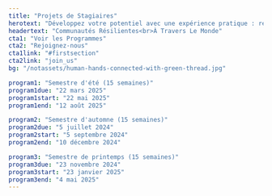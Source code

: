 ```yaml
---
title: "Projets de Stagiaires"
herotext: "Développez votre potentiel avec une expérience pratique : rejoignez-nous pour façonner l'avenir du développement communautaire."
headertext: "Communautés Résilientes<br>À Travers Le Monde"
cta1: "Voir les Programmes"
cta2: "Rejoignez-nous"
cta1link: "#firstsection"
cta2link: "join_us"
bg: "/notassets/human-hands-connected-with-green-thread.jpg"

program1: "Semestre d'été (15 semaines)"
program1due: "22 mars 2025"
program1start: "22 mai 2025"
program1end: "12 août 2025"

program2: "Semestre d'automne (15 semaines)"
program2due: "5 juillet 2024"
program2start: "5 septembre 2024"
program2end: "10 décembre 2024"

program3: "Semestre de printemps (15 semaines)"
program3due: "23 novembre 2024"
program3start: "23 janvier 2025"
program3end: "4 mai 2025"
---
```

